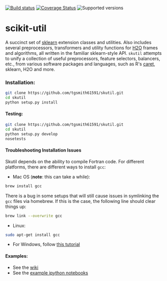 [![Build status](https://travis-ci.org/tgsmith61591/skutil.svg?branch=master)](https://travis-ci.org/tgsmith61591/skutil)
[![Coverage Status](https://coveralls.io/repos/github/tgsmith61591/skutil/badge.svg?branch=master)](https://coveralls.io/github/tgsmith61591/skutil?branch=master)
![Supported versions](https://img.shields.io/badge/python-2.7-blue.svg) 


# scikit-util
A succinct set of [sklearn](https://github.com/scikit-learn/scikit-learn) extension classes and utilities. Also includes several preprocessors, transformers and utility functions for [H2O](https://github.com/h2oai/h2o-3) frames and algorithms, all written in the familiar sklearn-style API.  `skutil` attempts to unify a collection of useful preprocessors, feature selectors, balancers, etc., from various software packages and languages, such as R's [caret](https://github.com/topepo/caret), sklearn, H2O and more.


### Installation:
```bash
git clone https://github.com/tgsmith61591/skutil.git
cd skutil
python setup.py install
```

#### Testing:
```bash
git clone https://github.com/tgsmith61591/skutil.git
cd skutil
python setup.py develop
nosetests
```


#### Troubleshooting Installation Issues
Skutil depends on the ability to compile Fortran code. For different platforms, there are different ways to install `gcc`:
  - Mac OS (__note__: this can take a while):
```bash
brew install gcc
```

There is a bug in some setups that will still cause issues in symlinking the `gcc` files via homebrew. If this is the case, the following line should clear things up:
```bash
brew link --overwrite gcc
```

  - Linux:
```bash
sudo apt-get install gcc
```

  - For Windows, follow [this tutorial](http://www.preshing.com/20141108/how-to-install-the-latest-gcc-on-windows/)


#### Examples:
  - See the [wiki](https://github.com/tgsmith61591/skutil/wiki)
  - See the [example ipython notebooks](https://github.com/tgsmith61591/skutil/tree/master/doc/examples)

